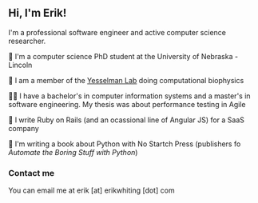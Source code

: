 ## Hi, I'm Erik!
I'm a professional software engineer and active computer science researcher.

:school: I'm a computer science PhD student at the University of Nebraska - Lincoln

:microscope: I am a member of the [Yesselman Lab](https://yesselmanlab.com/) doing computational biophysics

👨‍🎓 I have a bachelor's in computer information systems and a master's in software engineering. My thesis was about performance testing in Agile

:briefcase: I write Ruby on Rails (and an ocassional line of Angular JS) for a SaaS company

📖 I'm writing a book about Python with No Startch Press (publishers fo _Automate the Boring Stuff with Python_)

### Contact me
You can email me at erik [at] erikwhiting [dot] com
